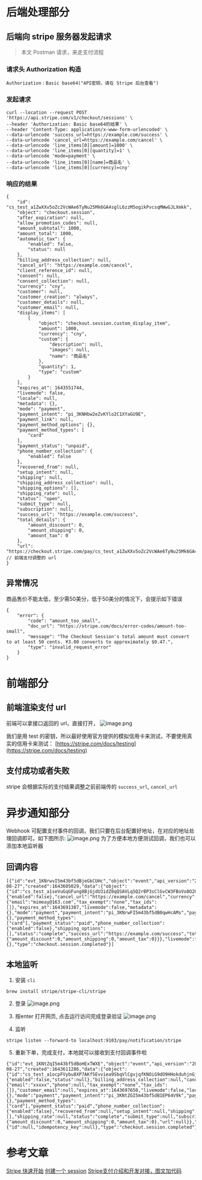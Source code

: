 # 后端处理部分

##  后端向 stripe 服务器发起请求
> 本文 Postman 请求，来走支付流程

### 请求头 Authorization 构造
 `Authorization` : `Basic base64("API密钥，请在 Stripe 后台查看")`

### 发起请求
```
curl --location --request POST 'https://api.stripe.com/v1/checkout/sessions' \
--header 'Authorization: Basic base64的结果' \
--header 'Content-Type: application/x-www-form-urlencoded' \
--data-urlencode 'success_url=https://example.com/success' \
--data-urlencode 'cancel_url=https://example.com/cancel' \
--data-urlencode 'line_items[0][amount]=1000' \
--data-urlencode 'line_items[0][quantity]=1' \
--data-urlencode 'mode=payment' \
--data-urlencode 'line_items[0][name]=商品名' \
--data-urlencode 'line_items[0][currency]=cny'
```
###  响应的结果
```
{
    "id": "cs_test_a1ZwXXv5oZc2VcWAe6TyNu25Mk6GA4sglL6zzM5ogikPvcsqMWwGJLXmkk",
    "object": "checkout.session",
    "after_expiration": null,
    "allow_promotion_codes": null,
    "amount_subtotal": 1000,
    "amount_total": 1000,
    "automatic_tax": {
        "enabled": false,
        "status": null
    },
    "billing_address_collection": null,
    "cancel_url": "https://example.com/cancel",
    "client_reference_id": null,
    "consent": null,
    "consent_collection": null,
    "currency": "cny",
    "customer": null,
    "customer_creation": "always",
    "customer_details": null,
    "customer_email": null,
    "display_items": [
        {
            "object": "checkout.session.custom_display_item",
            "amount": 1000,
            "currency": "cny",
            "custom": {
                "description": null,
                "images": null,
                "name": "商品名"
            },
            "quantity": 1,
            "type": "custom"
        }
    ],
    "expires_at": 1643551744,
    "livemode": false,
    "locale": null,
    "metadata": {},
    "mode": "payment",
    "payment_intent": "pi_3KNHbw2eZvKYlo2C1XYaGU9E",
    "payment_link": null,
    "payment_method_options": {},
    "payment_method_types": [
        "card"
    ],
    "payment_status": "unpaid",
    "phone_number_collection": {
        "enabled": false
    },
    "recovered_from": null,
    "setup_intent": null,
    "shipping": null,
    "shipping_address_collection": null,
    "shipping_options": [],
    "shipping_rate": null,
    "status": "open",
    "submit_type": null,
    "subscription": null,
    "success_url": "https://example.com/success",
    "total_details": {
        "amount_discount": 0,
        "amount_shipping": 0,
        "amount_tax": 0
    },
    "url": "https://checkout.stripe.com/pay/cs_test_a1ZwXXv5oZc2VcWAe6TyNu25Mk6GA4sglL6zzM5ogikPvcsqMWwGJLXmkk#fidkdWxOYHwnPyd1blpxYHZxWlFcampIVGRwc2FAQXQwMUtsUXVtTDJvfScpJ2N3amhWYHdzYHcnP3F3cGApJ2lkfGpwcVF8dWAnPyd2bGtiaWBabHFgaCcpJ2BrZGdpYFVpZGZgbWppYWB3dic%2FcXdwYHgl" // 前端支付调整的 url
}
```
## 异常情况
商品售价不能太低，至少需50美分，低于50美分的情况下，会提示如下错误
```
{
    "error": {
        "code": "amount_too_small",
        "doc_url": "https://stripe.com/docs/error-codes/amount-too-small",
        "message": "The Checkout Session's total amount must convert to at least 50 cents. ¥3.00 converts to approximately $0.47.",
        "type": "invalid_request_error"
    }
}
```

# 前端部分
## 前端渲染支付 url
前端可以拿接口返回的 url，直接打开，
![image.png](https://s3.bmp.ovh/imgs/2022/02/3a3d80e178eeda5e.png)

我们是用 test 的密钥，所以最好使用官方提供的模拟信用卡来测试，不要使用真实的信用卡来测试： [https://stripe.com/docs/testing](https://stripe.com/docs/testing)

## 支付成功或者失败
stripe 会根据实际的支付结果调整之前前端传的 `success_url`, `cancel_url`

# 异步通知部分
Webhook 可配置支付事件的回调，我们只要在后台配置好地址，在对应的地址处理回调即可。如下图所示:
![image.png](https://s3.bmp.ovh/imgs/2022/02/a2d9941304d7b794.png)
为了方便本地方便测试回调，我们也可以添加本地监听器

## 回调内容
```
[{"id":"evt_1KNrwvI5m43bf5dBjeGkCUHc","object":"event","api_version":"2020-08-27","created":1643605029,"data":{"object":{"id":"cs_test_a1seVuGqGFung8BjGjdU3idZ0qQSAVLqSQ2rBP3sClGvCW3FBoVo8O2UvX","object":"checkout.session","amount_subtotal":1000,"amount_total":1000,"automatic_tax":{"enabled":false},"cancel_url":"https://example.com/cancel","currency":"cny","customer":"cus_L3zwiaUziu3CC2","customer_creation":"always","customer_details":{"email":"mimeay@163.com","tax_exempt":"none","tax_ids":[]},"expires_at":1643691387,"livemode":false,"metadata":{},"mode":"payment","payment_intent":"pi_3KNrwFI5m43bf5dB0qwHcAMs","payment_method_options":{},"payment_method_types":["card"],"payment_status":"paid","phone_number_collection":{"enabled":false},"shipping_options":[],"status":"complete","success_url":"https://example.com/success","total_details":{"amount_discount":0,"amount_shipping":0,"amount_tax":0}}},"livemode":false,"pending_webhooks":2,"request":{},"type":"checkout.session.completed"}]
```
## 本地监听
1. 安装 `cli`
```
brew install stripe/stripe-cli/stripe
```
2. 登录
![image.png](https://s3.bmp.ovh/imgs/2022/02/fddef858a638f8c4.png)


3. 按enter 打开网页, 点击运行访问完成登录验证
![image.png](https://s3.bmp.ovh/imgs/2022/02/e04d9991a6844434.png)

4. 监听
```
stripe listen --forward-to localhost:9103/pay/notification/stripe
```

5. 重新下单，完成支付，本地就可以接收到支付回调事件啦
```
{"id":"evt_1KNtZqI5m43bf5dBoHExTWXE","object":"event","api_version":"2020-08-27","created":1643611286,"data":{"object":{"id":"cs_test_a1ocpFVybu8XP7AKf5Evviea9SbqVlCgvjqfKNOiG9dO9HHokduhjnGj7g","object":"checkout.session","after_expiration":null,"allow_promotion_codes":null,"amount_subtotal":1000,"amount_total":1000,"automatic_tax":{"enabled":false,"status":null},"billing_address_collection":null,"cancel_url":"https://example.com/cancel","client_reference_id":null,"consent":null,"consent_collection":null,"currency":"cny","customer":"cus_L41dtiSBXFhtHB","customer_creation":"always","customer_details":{"email":"xxxxx","phone":null,"tax_exempt":"none","tax_ids":[]},"customer_email":null,"expires_at":1643697650,"livemode":false,"locale":null,"metadata":{},"mode":"payment","payment_intent":"pi_3KNtZGI5m43bf5dB1EP64V9k","payment_link":null,"payment_method_options":{},"payment_method_types":["card"],"payment_status":"paid","phone_number_collection":{"enabled":false},"recovered_from":null,"setup_intent":null,"shipping":null,"shipping_address_collection":null,"shipping_options":[],"shipping_rate":null,"status":"complete","submit_type":null,"subscription":null,"success_url":"https://example.com/success","total_details":{"amount_discount":0,"amount_shipping":0,"amount_tax":0},"url":null}},"livemode":false,"pending_webhooks":3,"request":{"id":null,"idempotency_key":null},"type":"checkout.session.completed"}
```
# 参考文章
[Stripe 快速开始](https://stripe.com/docs/payments/quickstart)
[创建一个 session](https://stripe.com/docs/api/checkout/sessions/create)
[Stripe支付介绍和开发对接，图文加代码
](https://ityouzi.com/archives/stripe-pay-code.html)